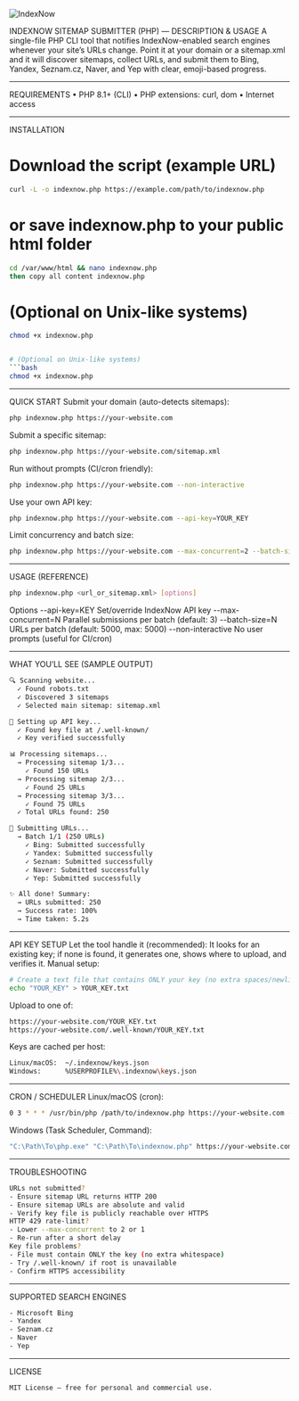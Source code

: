 ![IndexNow](https://github.com/user-attachments/assets/e19fc198-dda8-4269-896d-5e13d90fc99d)

INDEXNOW SITEMAP SUBMITTER (PHP) — DESCRIPTION & USAGE
A single-file PHP CLI tool that notifies IndexNow-enabled search engines whenever your site’s URLs change.
Point it at your domain or a sitemap.xml and it will discover sitemaps, collect URLs, and submit them to Bing, Yandex, Seznam.cz, Naver, and Yep with clear, emoji-based progress.
________________________________________
REQUIREMENTS
•	PHP 8.1+ (CLI)
•	PHP extensions: curl, dom
•	Internet access
________________________________________
INSTALLATION
# Download the script (example URL)
```bash
curl -L -o indexnow.php https://example.com/path/to/indexnow.php
```
# or save indexnow.php to your public html folder
```bash
cd /var/www/html && nano indexnow.php
then copy all content indexnow.php
```

# (Optional on Unix-like systems)
```bash
chmod +x indexnow.php


# (Optional on Unix-like systems)
```bash
chmod +x indexnow.php
```

________________________________________
QUICK START
Submit your domain (auto-detects sitemaps):
```bash
php indexnow.php https://your-website.com
```

Submit a specific sitemap:
```bash
php indexnow.php https://your-website.com/sitemap.xml
```

Run without prompts (CI/cron friendly):
```bash
php indexnow.php https://your-website.com --non-interactive
```

Use your own API key:
```bash
php indexnow.php https://your-website.com --api-key=YOUR_KEY
```

Limit concurrency and batch size:
```bash
php indexnow.php https://your-website.com --max-concurrent=2 --batch-size=2000
```

________________________________________
USAGE (REFERENCE)
```bash
php indexnow.php <url_or_sitemap.xml> [options]
```

Options
--api-key=KEY          Set/override IndexNow API key
--max-concurrent=N     Parallel submissions per batch (default: 3)
--batch-size=N         URLs per batch (default: 5000, max: 5000)
--non-interactive      No user prompts (useful for CI/cron)
________________________________________
WHAT YOU’LL SEE (SAMPLE OUTPUT)
```bash
🔍 Scanning website...
  ✓ Found robots.txt
  ✓ Discovered 3 sitemaps
  ✓ Selected main sitemap: sitemap.xml

🔑 Setting up API key...
  ✓ Found key file at /.well-known/
  ✓ Key verified successfully

📊 Processing sitemaps...
  → Processing sitemap 1/3...
    ✓ Found 150 URLs
  → Processing sitemap 2/3...
    ✓ Found 25 URLs
  → Processing sitemap 3/3...
    ✓ Found 75 URLs
  ✓ Total URLs found: 250

🚀 Submitting URLs...
  → Batch 1/1 (250 URLs)
    ✓ Bing: Submitted successfully
    ✓ Yandex: Submitted successfully
    ✓ Seznam: Submitted successfully
    ✓ Naver: Submitted successfully
    ✓ Yep: Submitted successfully

✨ All done! Summary:
  → URLs submitted: 250
  → Success rate: 100%
  → Time taken: 5.2s
```
________________________________________
API KEY SETUP
Let the tool handle it (recommended): It looks for an existing key; if none is found, it generates one, shows where to upload, and verifies it.
Manual setup:
```bash
# Create a text file that contains ONLY your key (no extra spaces/newlines)
echo "YOUR_KEY" > YOUR_KEY.txt
```

Upload to one of:
```bash
https://your-website.com/YOUR_KEY.txt
https://your-website.com/.well-known/YOUR_KEY.txt
```

Keys are cached per host:
```bash
Linux/macOS:  ~/.indexnow/keys.json
Windows:      %USERPROFILE%\.indexnow\keys.json
```

________________________________________
CRON / SCHEDULER
Linux/macOS (cron):
```bash
0 3 * * * /usr/bin/php /path/to/indexnow.php https://your-website.com --non-interactive >> /var/log/indexnow.log 2>&1
```
Windows (Task Scheduler, Command):
```bash
"C:\Path\To\php.exe" "C:\Path\To\indexnow.php" https://your-website.com --non-interactive
```
________________________________________
TROUBLESHOOTING
```bash
URLs not submitted?
- Ensure sitemap URL returns HTTP 200
- Ensure sitemap URLs are absolute and valid
- Verify key file is publicly reachable over HTTPS
HTTP 429 rate-limit?
- Lower --max-concurrent to 2 or 1
- Re-run after a short delay
Key file problems?
- File must contain ONLY the key (no extra whitespace)
- Try /.well-known/ if root is unavailable
- Confirm HTTPS accessibility
```
_______________________________________
SUPPORTED SEARCH ENGINES
```bash
- Microsoft Bing
- Yandex
- Seznam.cz
- Naver
- Yep
```
________________________________________
LICENSE
```bash
MIT License — free for personal and commercial use.
```

